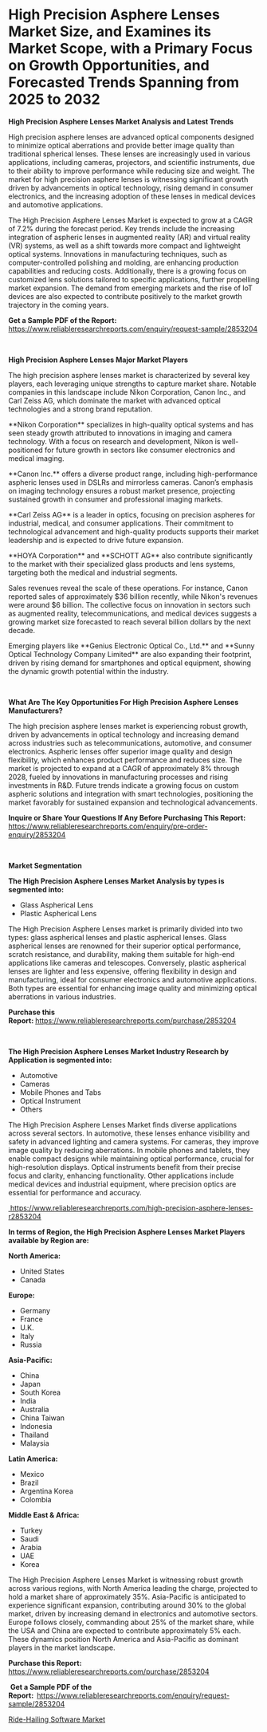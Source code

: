 <p><h1>High Precision Asphere Lenses Market Size, and Examines its Market Scope, with a Primary Focus on Growth Opportunities, and Forecasted Trends Spanning from 2025 to 2032</h1></p><p><strong>High Precision Asphere Lenses Market Analysis and Latest Trends</strong></p>
<p><p>High precision asphere lenses are advanced optical components designed to minimize optical aberrations and provide better image quality than traditional spherical lenses. These lenses are increasingly used in various applications, including cameras, projectors, and scientific instruments, due to their ability to improve performance while reducing size and weight. The market for high precision asphere lenses is witnessing significant growth driven by advancements in optical technology, rising demand in consumer electronics, and the increasing adoption of these lenses in medical devices and automotive applications.</p><p>The High Precision Asphere Lenses Market is expected to grow at a CAGR of 7.2% during the forecast period. Key trends include the increasing integration of aspheric lenses in augmented reality (AR) and virtual reality (VR) systems, as well as a shift towards more compact and lightweight optical systems. Innovations in manufacturing techniques, such as computer-controlled polishing and molding, are enhancing production capabilities and reducing costs. Additionally, there is a growing focus on customized lens solutions tailored to specific applications, further propelling market expansion. The demand from emerging markets and the rise of IoT devices are also expected to contribute positively to the market growth trajectory in the coming years.</p></p>
<p><strong>Get a Sample PDF of the Report:&nbsp;</strong> <a href="https://www.reliableresearchreports.com/enquiry/request-sample/2853204?utm_campaign=2203&utm_medium=2&utm_source=Github&utm_content=ia&utm_term=11032025&utm_id=high-precision-asphere-lenses">https://www.reliableresearchreports.com/enquiry/request-sample/2853204</a></p>
<p>&nbsp;</p>
<p><strong>High Precision Asphere Lenses Major Market Players</strong></p>
<p><p>The high precision asphere lenses market is characterized by several key players, each leveraging unique strengths to capture market share. Notable companies in this landscape include Nikon Corporation, Canon Inc., and Carl Zeiss AG, which dominate the market with advanced optical technologies and a strong brand reputation.</p><p>**Nikon Corporation** specializes in high-quality optical systems and has seen steady growth attributed to innovations in imaging and camera technology. With a focus on research and development, Nikon is well-positioned for future growth in sectors like consumer electronics and medical imaging.</p><p>**Canon Inc.** offers a diverse product range, including high-performance aspheric lenses used in DSLRs and mirrorless cameras. Canon’s emphasis on imaging technology ensures a robust market presence, projecting sustained growth in consumer and professional imaging markets.</p><p>**Carl Zeiss AG** is a leader in optics, focusing on precision aspheres for industrial, medical, and consumer applications. Their commitment to technological advancement and high-quality products supports their market leadership and is expected to drive future expansion.</p><p>**HOYA Corporation** and **SCHOTT AG** also contribute significantly to the market with their specialized glass products and lens systems, targeting both the medical and industrial segments.</p><p>Sales revenues reveal the scale of these operations. For instance, Canon reported sales of approximately $36 billion recently, while Nikon's revenues were around $6 billion. The collective focus on innovation in sectors such as augmented reality, telecommunications, and medical devices suggests a growing market size forecasted to reach several billion dollars by the next decade.</p><p>Emerging players like **Genius Electronic Optical Co., Ltd.** and **Sunny Optical Technology Company Limited** are also expanding their footprint, driven by rising demand for smartphones and optical equipment, showing the dynamic growth potential within the industry.</p></p>
<p>&nbsp;</p>
<p><strong>What Are The Key Opportunities For High Precision Asphere Lenses Manufacturers?</strong></p>
<p><p>The high precision asphere lenses market is experiencing robust growth, driven by advancements in optical technology and increasing demand across industries such as telecommunications, automotive, and consumer electronics. Aspheric lenses offer superior image quality and design flexibility, which enhances product performance and reduces size. The market is projected to expand at a CAGR of approximately 8% through 2028, fueled by innovations in manufacturing processes and rising investments in R&D. Future trends indicate a growing focus on custom aspheric solutions and integration with smart technologies, positioning the market favorably for sustained expansion and technological advancements.</p></p>
<p><strong>Inquire or Share Your Questions If Any Before Purchasing This Report:</strong> <a href="https://www.reliableresearchreports.com/enquiry/pre-order-enquiry/2853204?utm_campaign=2203&utm_medium=2&utm_source=Github&utm_content=ia&utm_term=11032025&utm_id=high-precision-asphere-lenses">https://www.reliableresearchreports.com/enquiry/pre-order-enquiry/2853204</a></p>
<p>&nbsp;</p>
<p><strong>Market Segmentation</strong></p>
<p><strong>The High Precision Asphere Lenses Market Analysis by types is segmented into:</strong></p>
<p><ul><li>Glass Aspherical Lens</li><li>Plastic Aspherical Lens</li></ul></p>
<p><p>The High Precision Asphere Lenses market is primarily divided into two types: glass aspherical lenses and plastic aspherical lenses. Glass aspherical lenses are renowned for their superior optical performance, scratch resistance, and durability, making them suitable for high-end applications like cameras and telescopes. Conversely, plastic aspherical lenses are lighter and less expensive, offering flexibility in design and manufacturing, ideal for consumer electronics and automotive applications. Both types are essential for enhancing image quality and minimizing optical aberrations in various industries.</p></p>
<p><strong>Purchase this Report:&nbsp;</strong><a href="https://www.reliableresearchreports.com/purchase/2853204?utm_campaign=2203&utm_medium=2&utm_source=Github&utm_content=ia&utm_term=11032025&utm_id=high-precision-asphere-lenses">https://www.reliableresearchreports.com/purchase/2853204</a></p>
<p>&nbsp;</p>
<p><strong>The High Precision Asphere Lenses Market Industry Research by Application is segmented into:</strong></p>
<p><ul><li>Automotive</li><li>Cameras</li><li>Mobile Phones and Tabs</li><li>Optical Instrument</li><li>Others</li></ul></p>
<p><p>The High Precision Asphere Lenses Market finds diverse applications across several sectors. In automotive, these lenses enhance visibility and safety in advanced lighting and camera systems. For cameras, they improve image quality by reducing aberrations. In mobile phones and tablets, they enable compact designs while maintaining optical performance, crucial for high-resolution displays. Optical instruments benefit from their precise focus and clarity, enhancing functionality. Other applications include medical devices and industrial equipment, where precision optics are essential for performance and accuracy.</p></p>
<p><a href="https://www.reliableresearchreports.com/high-precision-asphere-lenses-r2853204?utm_campaign=2203&utm_medium=2&utm_source=Github&utm_content=ia&utm_term=11032025&utm_id=high-precision-asphere-lenses">&nbsp;https://www.reliableresearchreports.com/high-precision-asphere-lenses-r2853204</a></p>
<p><strong>In terms of Region, the High Precision Asphere Lenses Market Players available by Region are:</strong></p>
<p>
    <p> <strong> North America: </strong>
        <ul>
            <li>United States</li>
            <li>Canada</li>
        </ul>
        </p> 
    <p> <strong> Europe: </strong>
        <ul>
            <li>Germany</li>
            <li>France</li>
            <li>U.K.</li>
            <li>Italy</li>
            <li>Russia</li>
        </ul>
        </p> 
    <p> <strong> Asia-Pacific: </strong>
        <ul>
            <li>China</li>
            <li>Japan</li>
            <li>South Korea</li>
            <li>India</li>
            <li>Australia</li>
            <li>China Taiwan</li>
            <li>Indonesia</li>
            <li>Thailand</li>
            <li>Malaysia</li>
        </ul>
        </p> 
    <p> <strong> Latin America: </strong>
        <ul>
            <li>Mexico</li>
            <li>Brazil</li>
            <li>Argentina Korea</li>
            <li>Colombia</li>
        </ul>
        </p> 
    <p> <strong> Middle East & Africa: </strong>
        <ul>
            <li>Turkey</li>
            <li>Saudi</li>
            <li>Arabia</li>
            <li>UAE</li>
            <li>Korea</li>
        </ul>
    </p>
    </p>
<p><p>The High Precision Asphere Lenses Market is witnessing robust growth across various regions, with North America leading the charge, projected to hold a market share of approximately 35%. Asia-Pacific is anticipated to experience significant expansion, contributing around 30% to the global market, driven by increasing demand in electronics and automotive sectors. Europe follows closely, commanding about 25% of the market share, while the USA and China are expected to contribute approximately 5% each. These dynamics position North America and Asia-Pacific as dominant players in the market landscape.</p></p>
<p><strong>Purchase this Report: </strong><a href="https://www.reliableresearchreports.com/purchase/2853204?utm_campaign=2203&utm_medium=2&utm_source=Github&utm_content=ia&utm_term=11032025&utm_id=high-precision-asphere-lenses">https://www.reliableresearchreports.com/purchase/2853204</a></p>
<p>&nbsp;<strong>Get a Sample PDF of the Report:&nbsp;&nbsp;</strong><a href="https://www.reliableresearchreports.com/enquiry/request-sample/2853204?utm_campaign=2203&utm_medium=2&utm_source=Github&utm_content=ia&utm_term=11032025&utm_id=high-precision-asphere-lenses">https://www.reliableresearchreports.com/enquiry/request-sample/2853204</a></p>
<p><strong></strong></p>
<p><p><a href="https://github.com/thapabylers2/Market-Research-Report-List-1/blob/main/ride-hailing-software-market.md?utm_campaign=2203&utm_medium=2&utm_source=Github&utm_content=ia&utm_term=11032025&utm_id=high-precision-asphere-lenses">Ride-Hailing Software Market</a></p></p>
